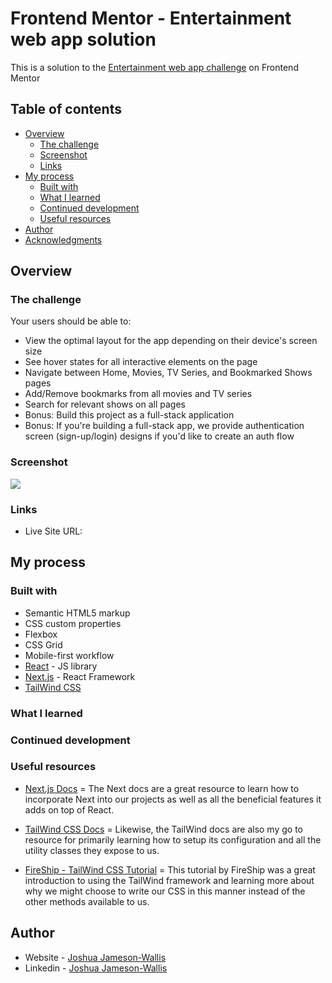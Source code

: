 # Frontend Mentor - Entertainment web app solution

This is a solution to the [Entertainment web app challenge](https://www.frontendmentor.io/challenges/entertainment-web-app-J-UhgAW1X) on Frontend Mentor

## Table of contents

-  [Overview](#overview)
   -  [The challenge](#the-challenge)
   -  [Screenshot](#screenshot)
   -  [Links](#links)
-  [My process](#my-process)
   -  [Built with](#built-with)
   -  [What I learned](#what-i-learned)
   -  [Continued development](#continued-development)
   -  [Useful resources](#useful-resources)
-  [Author](#author)
-  [Acknowledgments](#acknowledgments)

## Overview

### The challenge

Your users should be able to:

-  View the optimal layout for the app depending on their device's screen size
-  See hover states for all interactive elements on the page
-  Navigate between Home, Movies, TV Series, and Bookmarked Shows pages
-  Add/Remove bookmarks from all movies and TV series
-  Search for relevant shows on all pages
-  Bonus: Build this project as a full-stack application
-  Bonus: If you're building a full-stack app, we provide authentication screen (sign-up/login) designs if you'd like to create an auth flow

### Screenshot

![](./screenshot.png)

### Links

-  Live Site URL:

## My process

### Built with

-  Semantic HTML5 markup
-  CSS custom properties
-  Flexbox
-  CSS Grid
-  Mobile-first workflow
-  [React](https://reactjs.org/) - JS library
-  [Next.js](https://nextjs.org/) - React Framework
-  [TailWind CSS](https://tailwindcss.com/)

### What I learned

### Continued development

### Useful resources

-  [Next.js Docs](https://nextjs.org/docs) = The Next docs are a great resource to learn how to incorporate Next into our projects as well as all the beneficial features it adds on top of React.

-  [TailWind CSS Docs](https://tailwindcss.com/) = Likewise, the TailWind docs are also my go to resource for primarily learning how to setup its configuration and all the utility classes they expose to us.

-  [FireShip - TailWind CSS Tutorial](https://www.youtube.com/watch?v=pfaSUYaSgRo&ab_channel=Fireship) = This tutorial by FireShip was a great introduction to using the TailWind framework and learning more about why we might choose to write our CSS in this manner instead of the other methods available to us.

## Author

-  Website - [Joshua Jameson-Wallis](https://joshuajamesonwallis.com)
-  Linkedin - [Joshua Jameson-Wallis](https://www.linkedin.com/in/joshua-jameson-wallis/)

